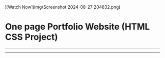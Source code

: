 ![Watch Now](img\Screenshot 2024-08-27 204832.png)
# One page Portfolio Website (HTML CSS Project)


---




---



